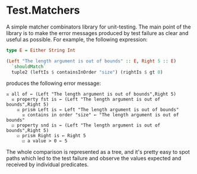 # Test.Matchers

A simple matcher combinators library for unit-testing. The main point
of the library is to make the error messages produced by test failure
as clear and useful as possible. For example, the following expression:

```haskell
type E = Either String Int

(Left "The length argument is out of bounds" :: E, Right 5 :: E)
  `shouldMatch`
  tuple2 (leftIs $ containsInOrder "size") (rightIs $ gt 0)
```

produces the following error message:

```
☒ all of ← (Left "The length argument is out of bounds",Right 5)
  ☒ property fst is ← (Left "The length argument is out of bounds",Right 5)
    ☒ prism Left is ← Left "The length argument is out of bounds"
      ☒ contains in order "size" ← "The length argument is out of bounds"
  ☑ property snd is ← (Left "The length argument is out of bounds",Right 5)
    ☑ prism Right is ← Right 5
      ☑ a value > 0 ← 5
```

The whole comparison is represented as a tree, and it's pretty easy to
spot paths which led to the test failure and observe the values
expected and received by individual predicates.
